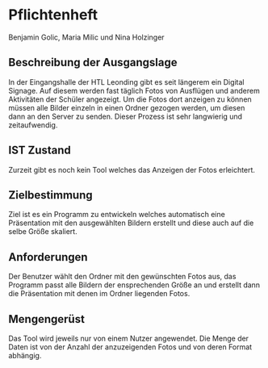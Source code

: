 
# Pflichtenheft

 Benjamin Golic, Maria Milic und Nina Holzinger
 
## Beschreibung der Ausgangslage

In der Eingangshalle der HTL Leonding gibt es seit längerem ein Digital Signage. Auf diesem werden fast täglich Fotos von Ausflügen und anderem Aktivitäten der Schüler angezeigt. Um die Fotos dort anzeigen zu können müssen alle Bilder einzeln in einen Ordner gezogen werden, um diesen dann an den Server zu senden. Dieser Prozess ist sehr langwierig und zeitaufwendig.


## IST Zustand

Zurzeit gibt es noch kein Tool welches das Anzeigen der Fotos erleichtert. 


## Zielbestimmung

Ziel ist es ein Programm zu entwickeln welches automatisch eine Präsentation mit den ausgewählten Bildern erstellt und diese auch auf die selbe Größe skaliert.

## Anforderungen

Der Benutzer wählt den Ordner mit den gewünschten Fotos aus, das Programm passt alle Bildern der ensprechenden Größe an und erstellt dann die Präsentation mit denen im Ordner liegenden Fotos.

## Mengengerüst

Das Tool wird jeweils nur von einem Nutzer angewendet. Die Menge der Daten ist von der Anzahl der anzuzeigenden Fotos und von deren Format abhängig.

